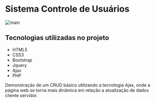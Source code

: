 <h1>Sistema Controle de Usuários </h1>

![main](https://github.com/rafaelmagalhaesguedes/controle-de-usuarios-php-ajax/assets/8412507/ad6dbb37-ee5b-4873-9a44-ef9611213554)

<h2>Tecnologias utilizadas no projeto</h2>
<ul>
    <li>HTML5</li>
    <li>CSS3</li>
    <li>Bootstrap</li>
    <li>Jquery</li>
    <li>Ajax</li>
    <li>PHP</li>
</ul>
<p>Demonstração de um CRUD básico utilizando a tecnologia Ajax, onde a página web se torna mais 
dinâmica em relação a atualização de dados cliente servidor.</p>
